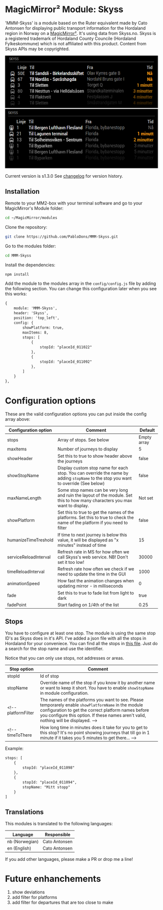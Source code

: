 # MagicMirror² Module: Skyss
'MMM-Skyss' is a module based on the Ruter equivalent made by Cato Antonsen for displaying public transport information for the Hordaland region in Norway on a [MagicMirror²](https://magicmirror.builders/). It's using data from Skyss.no. Skyss is a registered trademark of Hordaland County Councile (Hordaland Fylkeskommune) which is not affiliated with this product. Content from Skyss APIs may be copyrighted.

![1](images/MMM-Skyss-1.png)
![2](images/MMM-Skyss-2.png) 

Current version is s1.3.0 See [changelog](CHANGELOG.md "Version history") for version history.

## Installation

Remote to your MM2-box with your terminal software and go to your MagicMirror's Module folder:
````bash
cd ~/MagicMirror/modules
````

Clone the repository:
````bash
git clone https://github.com/PabloDons/MMM-Skyss.git
````

Go to the modules folder:
````bash
cd MMM-Skyss
````

Install the dependencies:
````bash
npm install
````

Add the module to the modules array in the `config/config.js` file by adding the following section. You can change this configuration later when you see this works:
```
{
	module: 'MMM-Skyss',
	header: 'Skyss',
	position: 'top_left',
	config: {
		showPlatform: true,
		maxItems: 8,
		stops: [
			{
				stopId: "placeId_011022"
			},
			{
				stopId: "placeId_011092"
			},
		]
	}
},
```

# Configuration options

These are the valid configuration options you can put inside the config array above:

Configuration option | Comment | Default 
---|---|---
stops | Array of stops. See below | Empty array
maxItems | Number of journeys to display | 5 
showHeader | Set this to true to show header above the journeys | false
showStopName | Display custom stop name for each stop. You can override the name by adding `stopName` to the stop you want to override (See below) | false
maxNameLength | Some stop names can be very long and ruin the layout of the module. Set this to how many characters you max want to display.  | Not set
showPlatform | Set this to true to get the names of the platforms. Set this to true to check the name of the platform if you need to filter  | false
humanizeTimeTreshold | If time to next journey is below this value, it will be displayed as "x minutes" instead of time | 15 
serviceReloadInterval | Refresh rate in MS for how often we call Skyss's web service. NB! Don't set it too low! | 30000 
timeReloadInterval | Refresh rate how often we check if we need to update the time in the GUI | 1000 
animationSpeed | How fast the animation changes when updating mirror - in milliseconds | 0  
fade | Set this to true to fade list from light to dark | true  
fadePoint | Start fading on 1/4th of the list | 0.25

## Stops
You have to configure at least one stop. The module is using the same stop ID's as Skyss does in it's API. I've added a json file with all the stops in Hordaland for your conveniece. You can find all the stops in [this file](https://raw.githubusercontent.com/PabloDons/MMM-Skyss/master/stops.json). Just do a search for the stop name and use the identifier.

Notice that you can only use stops, not addresses or areas.

Stop option | Comment 
---|---
stopId | Id of stop  
stopName | Override name of the stop if you know it by another name or want to keep it short. You have to enable `showStopName` in module configuration. 
<!-- platformFilter | The names of the platforms you want to see. Please temporarely enable `showPlatformName` in the module configuration to get the correct platform names before you configure this option. If these names aren't valid, nothing will be displayed. -->
<!-- timeToThere | How long time in minutes does it take for you to get to this stop? It's no point showing journeys that till go in 1 minute if it takes you 5 minutes to get there... -->

Example:
```
stops: [
	{
		stopId: "placeId_011098"
	},
	{
		stopId: "placeId_011094",
		stopName: "Mitt stopp"
	}
]

``` 
## Translations

This modules is translated to the following languages:

Language | Responsible
---|---
nb (Norwegian) | Cato Antonsen
en (English) | Cato Antonsen

If you add other languages, please make a PR or drop me a line!

# Future enhanchements

1. show deviations
2. add filter for platforms
3. add filter for departures that are too close to make

